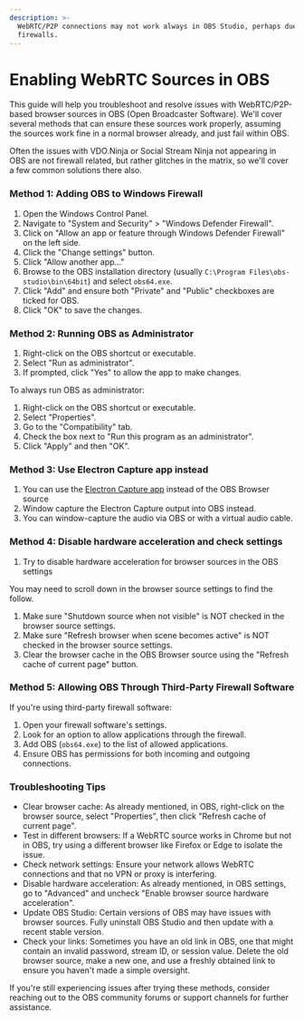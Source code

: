 ```yaml
---
description: >-
  WebRTC/P2P connections may not work always in OBS Studio, perhaps due to
  firewalls.
---
```


# Enabling WebRTC Sources in OBS

This guide will help you troubleshoot and resolve issues with WebRTC/P2P-based browser sources in OBS (Open Broadcaster Software). We'll cover several methods that can ensure these sources work properly, assuming the sources work fine in a normal browser already, and just fail within OBS.

Often the issues with VDO.Ninja or Social Stream Ninja not appearing in OBS are not firewall related, but rather glitches in the matrix, so we'll cover a few common solutions there also.

### Method 1: Adding OBS to Windows Firewall

1. Open the Windows Control Panel.
2. Navigate to "System and Security" > "Windows Defender Firewall".
3. Click on "Allow an app or feature through Windows Defender Firewall" on the left side.
4. Click the "Change settings" button.
5. Click "Allow another app..."
6. Browse to the OBS installation directory (usually `C:\Program Files\obs-studio\bin\64bit`) and select `obs64.exe`.
7. Click "Add" and ensure both "Private" and "Public" checkboxes are ticked for OBS.
8. Click "OK" to save the changes.

### Method 2: Running OBS as Administrator

1. Right-click on the OBS shortcut or executable.
2. Select "Run as administrator".
3. If prompted, click "Yes" to allow the app to make changes.

To always run OBS as administrator:

1. Right-click on the OBS shortcut or executable.
2. Select "Properties".
3. Go to the "Compatibility" tab.
4. Check the box next to "Run this program as an administrator".
5. Click "Apply" and then "OK".

### Method 3: Use Electron Capture app instead

1. You can use the [Electron Capture app](https://docs.vdo.ninja/steves-helper-apps/electron-capture) instead of the OBS Browser source
2. Window capture the Electron Capture output into OBS instead.
3. You can window-capture the audio via OBS or with a virtual audio cable.

### Method 4: Disable hardware acceleration and check settings

1. Try to disable hardware acceleration for browser sources in the OBS settings

You may need to scroll down in the browser source settings to find the follow.

1. Make sure "Shutdown source when not visible" is NOT checked in the browser source settings.
2. Make sure "Refresh browser when scene becomes active" is NOT checked in the browser source settings.
3. Clear the browser cache in the OBS Browser source using the "Refresh cache of current page" button.

### Method 5: Allowing OBS Through Third-Party Firewall Software

If you're using third-party firewall software:

1. Open your firewall software's settings.
2. Look for an option to allow applications through the firewall.
3. Add OBS (`obs64.exe`) to the list of allowed applications.
4. Ensure OBS has permissions for both incoming and outgoing connections.

### Troubleshooting Tips

* Clear browser cache: As already mentioned, in OBS, right-click on the browser source, select "Properties", then click "Refresh cache of current page".
* Test in different browsers: If a WebRTC source works in Chrome but not in OBS, try using a different browser like Firefox or Edge to isolate the issue.
* Check network settings: Ensure your network allows WebRTC connections and that no VPN or proxy is interfering.
* Disable hardware acceleration: As already mentioned, in OBS settings, go to "Advanced" and uncheck "Enable browser source hardware acceleration".
* Update OBS Studio: Certain versions of OBS may have issues with browser sources. Fully uninstall OBS Studio and then update with a recent stable version.
* Check your links: Sometimes you have an old link in OBS, one that might contain an invalid password, stream ID, or session value. Delete the old browser source, make a new one, and use a freshly obtained link to ensure you haven't made a simple oversight.

If you're still experiencing issues after trying these methods, consider reaching out to the OBS community forums or support channels for further assistance.
